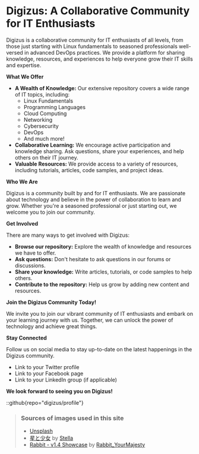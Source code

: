 # Digizus: A Collaborative Community for IT Enthusiasts

Digizus is a collaborative community for IT enthusiasts of all levels, from those just starting with Linux fundamentals to seasoned professionals well-versed in advanced DevOps practices. We provide a platform for sharing knowledge, resources, and experiences to help everyone grow their IT skills and expertise.

**What We Offer**

* **A Wealth of Knowledge:** Our extensive repository covers a wide range of IT topics, including:
  * Linux Fundamentals
  * Programming Languages
  * Cloud Computing
  * Networking
  * Cybersecurity
  * DevOps
  * And much more!
* **Collaborative Learning:** We encourage active participation and knowledge sharing. Ask questions, share your experiences, and help others on their IT journey.
* **Valuable Resources:** We provide access to a variety of resources, including tutorials, articles, code samples, and project ideas.

**Who We Are**

Digizus is a community built by and for IT enthusiasts. We are passionate about technology and believe in the power of collaboration to learn and grow. Whether you're a seasoned professional or just starting out, we welcome you to join our community.

**Get Involved**

There are many ways to get involved with Digizus:

* **Browse our repository:** Explore the wealth of knowledge and resources we have to offer.
* **Ask questions:** Don't hesitate to ask questions in our forums or discussions.
* **Share your knowledge:** Write articles, tutorials, or code samples to help others.
* **Contribute to the repository:** Help us grow by adding new content and resources.

**Join the Digizus Community Today!**

We invite you to join our vibrant community of IT enthusiasts and embark on your learning journey with us. Together, we can unlock the power of technology and achieve great things.

**Stay Connected**

Follow us on social media to stay up-to-date on the latest happenings in the Digizus community.

* Link to your Twitter profile
* Link to your Facebook page
* Link to your LinkedIn group (if applicable)

**We look forward to seeing you on Digizus!**

::github{repo="digizus/profile"}

> ### Sources of images used in this site
>
> * [Unsplash](https://unsplash.com/)
> * [星と少女](https://www.pixiv.net/artworks/108916539) by [Stella](https://www.pixiv.net/users/93273965)
> * [Rabbit - v1.4 Showcase](https://civitai.com/posts/586908) by [Rabbit_YourMajesty](https://civitai.com/user/Rabbit_YourMajesty)
